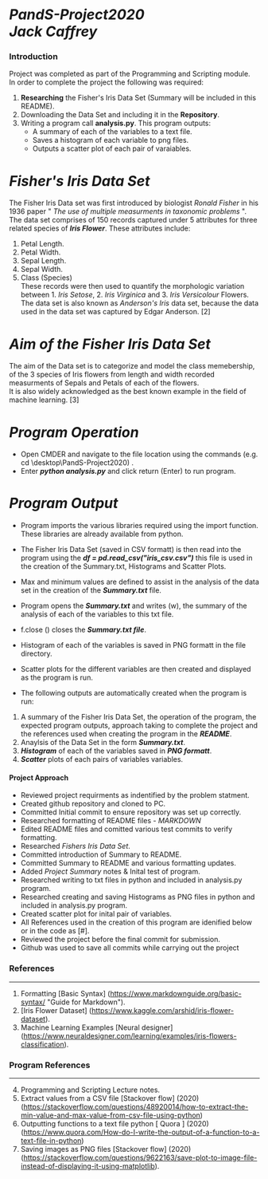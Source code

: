 ***PandS-Project2020*** <br>
***Jack Caffrey***
=================

### Introduction 

Project was completed as part of the Programming and Scripting module. <br>
In order to complete the project the following was required:

1. **Researching** the Fisher's Iris Data Set (Summary will be included in this README).<br>
2. Downloading the Data Set and including it in the **Repository**.<br>
3. Writing a program call **analysis.py**. This program outputs:<br>
    * A summary of each of the variables to a text file.<br>
    * Saves a histogram of each variable to png files.<br>
    * Outputs a scatter plot of each pair of varaiables.<br>

***Fisher's Iris Data Set***
============================

The Fisher Iris Data set was first introduced by biologist *Ronald Fisher* in his 1936 paper " *The use of multiple measurments in taxonomic problems* ". The data set comprises of 150 records captured under 5 attributes for three related species of ***Iris Flower***. These attributes include: <br>
1. Petal Length. <br>
2. Petal Width. <br>
3. Sepal Length. <br>
4. Sepal Width. <br>
5. Class (Species) <br>
These records were then used to quantify the morphologic variation between 1. *Iris Setose*, 2. *Iris Virginica* and 3. *Iris Versicolour* Flowers.<br> 
The data set is also known as *Anderson's Iris* data set, because the data used in the data set was captured by Edgar Anderson. [2]

***Aim of the Fisher Iris Data Set***
=====================================

The aim of the Data set is to categorize and model the class memebership, of the 3 species of Iris flowers from length and width recorded measurments of Sepals and Petals of each of the flowers.<br>
It is also widely acknowledged as the best known example in the field of machine learning. [3]

***Program Operation***
=======================
* Open CMDER and navigate to the file location using the commands (e.g. cd \desktop\PandS-Project2020) .<br>
* Enter ***python analysis.py*** and click return (Enter) to run program. 

***Program Output***
====================
* Program imports the various libraries required using the import function. These libraries are already available from python.<br>
* The Fisher Iris Data Set (saved in CSV formatt) is then read into the program using the ***df = pd.read_csv("iris_csv.csv")*** this file is used in the creation of the Summary.txt, Histograms and Scatter Plots.<br>
* Max and minimum values are defined to assist in the analysis of the data set in the creation of the ***Summary.txt*** file.<br>
* Program opens the ***Summary.txt*** and writes (w), the summary of the analysis of each of the variables to this txt file.<br>
* f.close () closes the ***Summary.txt file***.
* Histogram of each of the variables is saved in PNG formatt in the file directory.<br>
* Scatter plots for the different variables are then created and displayed as the program is run. <br>

* The following outputs are automatically created when the program is run: <br>
1. A summary of the Fisher Iris Data Set, the operation of the program, the expected program outputs, approach taking to complete the project and the references used when creating the program in the ***README***.
2. Anaylsis of the Data Set in the form ***Summary.txt***.
3. ***Histogram*** of each of the variables saved in ***PNG formatt***.
4. ***Scatter*** plots of each pairs of variables variables. 

#### Project Approach 
* Reviewed project requirments as indentified by the problem statment.<br>
* Created github repository and cloned to PC. <br>
* Committed Initial commit to ensure repository was set up correctly. <br>
* Researched formatting of README files - *MARKDOWN* <br>
* Edited README files and comitted various test commits to verify formatting. <br>
* Researched *Fishers Iris Data Set*. <br>
* Committed introduction of Summary to README. <br>
* Committed Summary to README and various formatting updates. <br>
* Added *Project Summary* notes & Inital test of program. <br>
* Researched writing to txt files in python and included in analysis.py program. <br>
* Researched creating and saving Histograms as PNG files in python and included in analysis.py program.<br>
* Created scatter plot for inital pair of variables.<br>
* All References used in the creation of this program are idenified below or in the code as [#]. <br>
* Reviewed the project before the final commit for submission. 
* Github was used to save all commits while carrying out the project


### References 
---------------
1. Formatting [Basic Syntax] (https://www.markdownguide.org/basic-syntax/ "Guide for Markdown").
2. [Iris Flower Dataset] (https://www.kaggle.com/arshid/iris-flower-dataset).
3. Machine Learning Examples [Neural designer] (https://www.neuraldesigner.com/learning/examples/iris-flowers-classification).

### Program References
----------------------
4. Programming and Scripting Lecture notes.
5. Extract values from a CSV file [Stackover flow] (2020) (https://stackoverflow.com/questions/48920014/how-to-extract-the-min-value-and-max-value-from-csv-file-using-python)
6. Outputting functions to a text file python [ Quora ] (2020) (https://www.quora.com/How-do-I-write-the-output-of-a-function-to-a-text-file-in-python)
7. Saving images as PNG files [Stackover flow] (2020) (https://stackoverflow.com/questions/9622163/save-plot-to-image-file-instead-of-displaying-it-using-matplotlib).
 

